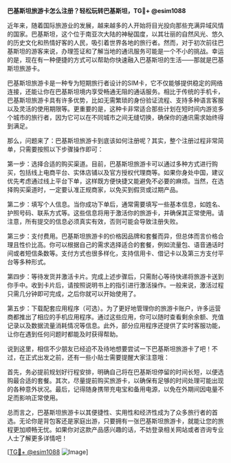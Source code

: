 **巴基斯坦旅游卡怎么注册？轻松玩转巴基斯坦，TG💪+ @esim1088**

近年来，随着国际旅游业的发展，越来越多的人开始将目光投向那些充满异域风情的国家。巴基斯坦，这个位于南亚次大陆的神秘国度，以其壮丽的自然风光、悠久的历史文化和热情好客的人民，吸引着世界各地的旅行者。然而，对于初次前往巴基斯坦的游客来说，办理签证和了解当地的通讯服务可能是一个不小的挑战。幸运的是，现在有一种便捷的方式可以帮助你快速融入巴基斯坦的生活——那就是巴基斯坦旅游卡。

巴基斯坦旅游卡是一种专为短期旅行者设计的SIM卡，它不仅能够提供稳定的网络连接，还能让你在巴基斯坦境内享受畅通无阻的通话服务。相比于传统的手机卡，巴基斯坦旅游卡具有许多优势，比如无需繁琐的身份验证流程、支持多种语言客服以及灵活的使用期限等。更重要的是，这种卡非常适合那些计划在短时间内游览多个城市的旅行者，因为它可以在不同城市之间无缝切换，确保你的通讯需求始终得到满足。

那么，问题来了：巴基斯坦旅游卡到底该如何注册呢？其实，整个注册过程非常简单，只需要按照以下步骤操作即可：

第一步：选择合适的购买渠道。目前，巴基斯坦旅游卡可以通过多种方式进行购买，包括线上电商平台、实体店铺以及官方授权代理商等。如果你身处中国，建议优先考虑通过线上平台下单，这样既方便快捷又能避免不必要的麻烦。当然，在选择购买渠道时，一定要认准正规商家，以免买到假货或过期产品。

第二步：填写个人信息。当你成功下单后，通常需要填写一些基本信息，如姓名、护照号码、联系方式等。这些信息将用于激活你的旅游卡，并确保其正常使用。请注意，所有提交的信息必须真实有效，否则可能会导致注册失败。

第三步：支付费用。巴基斯坦旅游卡的价格因品牌和套餐而异，但总体而言价格合理且性价比高。你可以根据自己的需求选择适合的套餐，例如流量包、语音通话时间或者短信条数等。支付方式也很多样化，支持信用卡、借记卡以及第三方支付平台等多种形式。

第四步：等待发货并激活卡片。完成上述步骤后，只需耐心等待快递将旅游卡送到你手中。收到卡片后，请按照说明书上的指引进行激活操作。一般来说，激活过程只需几分钟即可完成，之后你就可以开始使用了。

第五步：下载配套应用程序（可选）。为了更好地管理你的旅游卡账户，许多运营商都推出了相应的手机应用程序。通过这些应用，你可以随时查看剩余余额、充值记录以及数据流量消耗情况等信息。此外，部分应用程序还提供了实时客服功能，让你在遇到任何问题时都能及时获得帮助。

说到这里，相信不少朋友已经迫不及待地想要尝试一下巴基斯坦旅游卡了吧！不过，在正式出发之前，还有一些小贴士需要提醒大家注意哦：

首先，务必提前规划好行程安排，明确自己将在巴基斯坦停留的时间长短，以便选购最合适的套餐。其次，尽量提前购买旅游卡，以确保有足够的时间处理可能出现的各种意外状况。最后，记得随身携带充电宝和备用电源，以免在外期间因电量不足而影响正常使用。

总而言之，巴基斯坦旅游卡以其便捷性、实用性和经济性成为了众多旅行者的首选。无论你是背包客还是家庭出游，只要拥有一张巴基斯坦旅游卡，就能让您的旅程更加顺畅无忧。如果你对这款产品感兴趣的话，不妨登录相关网站或者咨询专业人士了解更多详情吧！

[[TG💪+ @esim1088](https://t.me/s/esim1088) ![Image](https://i.postimg.cc/4NQfJmqS/Snipaste-2025-05-13-00-14-12.png)]